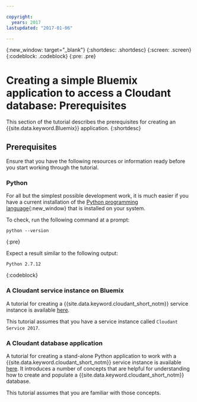 ```yaml
---

copyright:
  years: 2017
lastupdated: "2017-01-06"

---
```


{:new_window: target="_blank"}
{:shortdesc: .shortdesc}
{:screen: .screen}
{:codeblock: .codeblock}
{:pre: .pre}

# Creating a simple Bluemix application to access a Cloudant database: Prerequisites

This section of the tutorial describes the prerequisites
for creating an {{site.data.keyword.Bluemix}} application.
{:shortdesc}

## Prerequisites

Ensure that you have the following resources or information ready
before you start working through the tutorial.

### Python

For all but the simplest possible development work,
it is much easier if you have a current installation of the
[Python programming language](https://www.python.org/){:new_window}
that is installed on your system.

To check,
run the following command at a prompt:

```shell
python --version
```
{:pre}

Expect a result similar to the following output:

```text
Python 2.7.12
```
{:codeblock}

<div id="csi"></div>

### A Cloudant service instance on Bluemix

A tutorial for creating a {{site.data.keyword.cloudant_short_notm}} service instance is available [here](create_service.html).

This tutorial assumes that you have a service instance called
`Cloudant Service 2017`.

### A Cloudant database application

A tutorial for creating a stand-alone Python application to work with a {{site.data.keyword.cloudant_short_notm}}
service instance is available [here](create_database.html).
It introduces a number of concepts that are helpful for understanding how to create and populate a
{{site.data.keyword.cloudant_short_notm}} database.

This tutorial assumes that you are familiar with those concepts.
